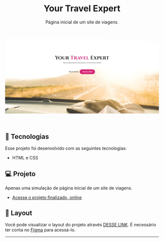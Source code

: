 <h1 align="center"> Your Travel Expert </h1>

<p align="center">
Página inicial de um site de viagens.
</p>

<br>

<p align="center">
<img src="./assets/TravelExpert.jpeg" />
</p>

<br>

## 🚀 Tecnologias

Esse projeto foi desenvolvido com as seguintes tecnologias:

- HTML e CSS

## 💻 Projeto

Apenas uma simulação de página inicial de um site de viagens.

- [Acesse o projeto finalizado, online](https://dgpimenta.github.io/your-travel-expert/)

## 🔖 Layout

Você pode visualizar o layout do projeto através [DESSE LINK](https://www.figma.com/file/nzvumHawtKh4kebZZrHVu3/Horror-Game-LP-(Community)?node-id=6%3A39&t=PHYVwhbOVb9YrC9v-0). É necessário ter conta no [Figma](https://figma.com) para acessá-lo.

---
